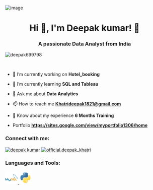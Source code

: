 ![image](https://github.com/user-attachments/assets/7d47ab7c-e35e-455d-89d3-3b3866aebee4)
<h1 align="center">Hi 👋, I'm Deepak kumar! 👋</h1>
<h3 align="center">A passionate Data Analyst from India</h3>

<p align="left"> <img src="https://komarev.com/ghpvc/?username=deepak699798&label=Profile%20views&color=0e75b6&style=flat" alt="deepak699798" /> </p>

<p align="left"> <a href="https://twitter.com/" target="blank"><img src="https://img.shields.io/twitter/follow/?logo=twitter&style=for-the-badge" alt="" /></a> </p>

- 🔭 I’m currently working on **Hotel_booking**

- 🌱 I’m currently learning **SQL and Tableau**

- 💬 Ask me about **Data Analytics**

- 📫 How to reach me **Khatrideepak1821@gmail.com**

- 📄 Know about my experience **6 Months Training**

-  Portfolio **https://sites.google.com/view/myportfolio1306/home**
  
<h3 align="left">Connect with me:</h3>
<p align="left">
<a href="https://www.linkedin.com/in/deepak-kumar-234738264" target="blank"><img align="center" src="https://raw.githubusercontent.com/rahuldkjain/github-profile-readme-generator/master/src/images/icons/Social/linked-in-alt.svg" alt="deepak kumar" height="30" width="40" /></a>
<a href="https://instagram.com/official.deepak_khatri" target="blank"><img align="center" src="https://raw.githubusercontent.com/rahuldkjain/github-profile-readme-generator/master/src/images/icons/Social/instagram.svg" alt="official.deepak_khatri" height="30" width="40" /></a>
</p>
<h3 align="left">Languages and Tools:</h3>
<p align="left"> <a href="https://www.mysql.com/" target="_blank" rel="noreferrer"> <img src="https://raw.githubusercontent.com/devicons/devicon/master/icons/mysql/mysql-original-wordmark.svg" alt="mysql" width="40" height="40"/> </a> <a href="https://www.python.org" target="_blank" rel="noreferrer"> <img src="https://raw.githubusercontent.com/devicons/devicon/master/icons/python/python-original.svg" alt="python" width="40" height="40"/> </a> </p>
